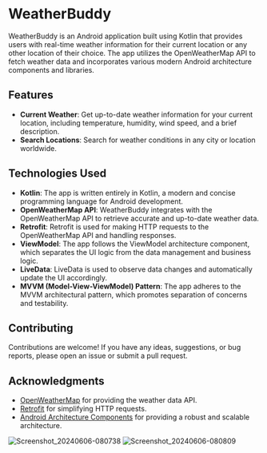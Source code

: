 # WeatherBuddy

WeatherBuddy is an Android application built using Kotlin that provides users with real-time weather information for their current location or any other location of their choice. The app utilizes the OpenWeatherMap API to fetch weather data and incorporates various modern Android architecture components and libraries.

## Features

- **Current Weather**: Get up-to-date weather information for your current location, including temperature, humidity, wind speed, and a brief description.
- **Search Locations**: Search for weather conditions in any city or location worldwide.

## Technologies Used

- **Kotlin**: The app is written entirely in Kotlin, a modern and concise programming language for Android development.
- **OpenWeatherMap API**: WeatherBuddy integrates with the OpenWeatherMap API to retrieve accurate and up-to-date weather data.
- **Retrofit**: Retrofit is used for making HTTP requests to the OpenWeatherMap API and handling responses.
- **ViewModel**: The app follows the ViewModel architecture component, which separates the UI logic from the data management and business logic.
- **LiveData**: LiveData is used to observe data changes and automatically update the UI accordingly.
- **MVVM (Model-View-ViewModel) Pattern**: The app adheres to the MVVM architectural pattern, which promotes separation of concerns and testability.

## Contributing

Contributions are welcome! If you have any ideas, suggestions, or bug reports, please open an issue or submit a pull request.

## Acknowledgments

- [OpenWeatherMap](https://openweathermap.org/) for providing the weather data API.
- [Retrofit](https://square.github.io/retrofit/) for simplifying HTTP requests.
- [Android Architecture Components](https://developer.android.com/topic/libraries/architecture) for providing a robust and scalable architecture.

![Screenshot_20240606-080738](https://github.com/AnkurKushwaha23/WeatherBuddy/assets/157258878/957c5a6d-238e-4c5b-bd4c-66249805d3a3)
![Screenshot_20240606-080809](https://github.com/AnkurKushwaha23/WeatherBuddy/assets/157258878/644d9386-0674-4705-8b92-530e4f714b04)






